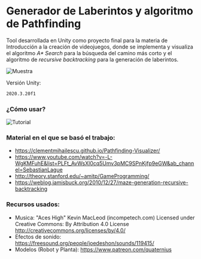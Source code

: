 # Generador de Laberintos y algoritmo de Pathfinding

Tool desarrollada en Unity como proyecto final para la materia de Introducción a la creación de videojuegos, donde se implementa y visualiza el algoritmo _A* Search_ para la búsqueda del camino más corto y el algoritmo de _recursive backtracking_ para la generación de laberintos. 

![Muestra](https://github.com/karenrivgi/unal-intro-games-pathfinding/blob/main/ImagenesRepo/Maze%20%26%20Pathfinding.png)

Versión Unity:
```sh
2020.3.20f1
```
### ¿Cómo usar?

![Tutorial](https://github.com/karenrivgi/unal-intro-games-pathfinding/blob/main/ImagenesRepo/Tuto.png)

### Material en el que se basó el trabajo:

-  https://clementmihailescu.github.io/Pathfinding-Visualizer/
-  https://www.youtube.com/watch?v=-L-WgKMFuhE&list=PLFt_AvWsXl0cq5Umv3pMC9SPnKjfp9eGW&ab_channel=SebastianLague
-  http://theory.stanford.edu/~amitp/GameProgramming/
-  https://weblog.jamisbuck.org/2010/12/27/maze-generation-recursive-backtracking

### Recursos usados:
- Musica: "Aces High" Kevin MacLeod (incompetech.com) Licensed under Creative Commons: By Attribution 4.0 License http://creativecommons.org/licenses/by/4.0/
- Efectos de sonido: https://freesound.org/people/joedeshon/sounds/119415/
- Modelos (Robot y Planta): https://www.patreon.com/quaternius
